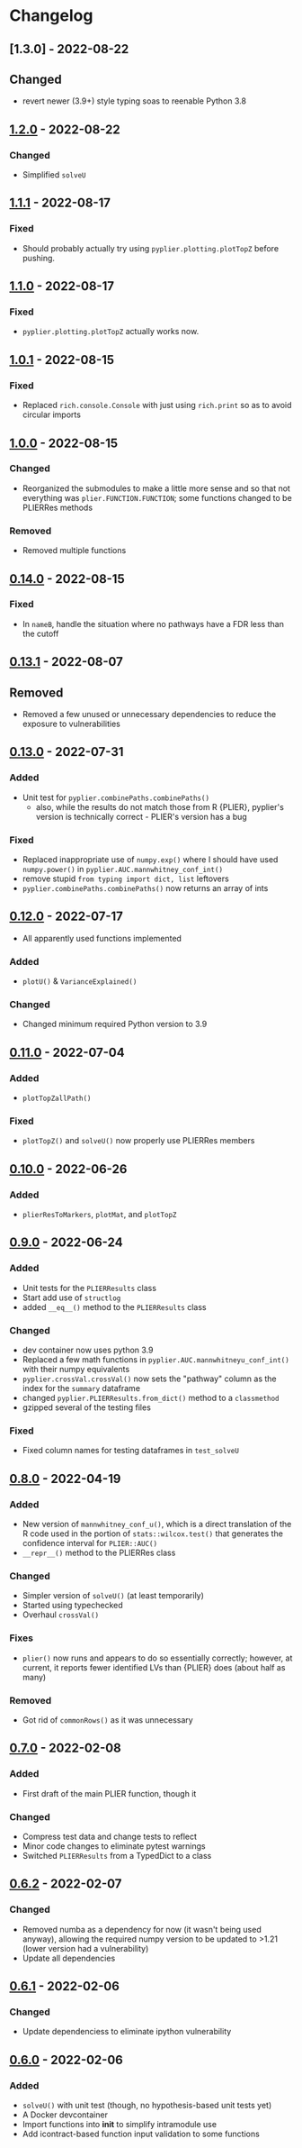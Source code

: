 # Changelog

## [1.3.0] - 2022-08-22

## Changed

- revert newer (3.9+) style typing soas to reenable Python 3.8

## [1.2.0] - 2022-08-22

### Changed

- Simplified `solveU`

## [1.1.1] - 2022-08-17

### Fixed

- Should probably actually try using `pyplier.plotting.plotTopZ` before pushing.

## [1.1.0] - 2022-08-17

### Fixed

- `pyplier.plotting.plotTopZ` actually works now.

## [1.0.1] - 2022-08-15

### Fixed

- Replaced `rich.console.Console` with just using `rich.print` so as to avoid circular imports

## [1.0.0] - 2022-08-15

### Changed

- Reorganized the submodules to make a little more sense and so that not everything was 
  `plier.FUNCTION.FUNCTION`; some functions changed to be PLIERRes methods

### Removed

- Removed multiple functions


## [0.14.0] - 2022-08-15

### Fixed

- In `nameB`, handle the situation where no pathways have a FDR less than the cutoff

## [0.13.1] - 2022-08-07

## Removed

- Removed a few unused or unnecessary dependencies to reduce the exposure to
  vulnerabilities

## [0.13.0] - 2022-07-31

### Added

- Unit test for `pyplier.combinePaths.combinePaths()` 
  - also, while the results do not match those from R {PLIER}, pyplier's
  version is technically correct  - PLIER's version has a bug

### Fixed

- Replaced inappropriate use of `numpy.exp()` where I should have used `numpy.power()`
in `pyplier.AUC.mannwhitney_conf_int()`
- remove stupid `from typing import dict, list` leftovers
- `pyplier.combinePaths.combinePaths()` now returns an array of ints


## [0.12.0] - 2022-07-17

- All apparently used functions implemented

### Added

- `plotU()` & `VarianceExplained()`

### Changed

- Changed minimum required Python version to 3.9

## [0.11.0] - 2022-07-04

### Added

- `plotTopZallPath()`

### Fixed

- `plotTopZ()` and `solveU()` now properly use PLIERRes members

## [0.10.0] - 2022-06-26

### Added

- `plierResToMarkers`, `plotMat`, and `plotTopZ`

## [0.9.0] - 2022-06-24

### Added

- Unit tests for the `PLIERResults` class
- Start add use of `structlog`
- added `__eq__()` method to the `PLIERResults` class

### Changed

- dev container now uses python 3.9
- Replaced a few math functions in `pyplier.AUC.mannwhitneyu_conf_int()` 
with their numpy equivalents
- `pyplier.crossVal.crossVal()` now sets the "pathway" column as the index for
the `summary` dataframe
- changed `pyplier.PLIERResults.from_dict()` method to a `classmethod`
- gzipped several of the testing files

### Fixed

- Fixed column names for testing dataframes in `test_solveU`

## [0.8.0] - 2022-04-19

### Added

- New version of `mannwhitney_conf_u()`, which is a direct translation of the R
code used in the portion of `stats::wilcox.test()` that generates the
confidence interval for `PLIER::AUC()`
- `__repr__()` method to the PLIERRes class

### Changed

- Simpler version of `solveU()` (at least temporarily)
- Started using typechecked
- Overhaul `crossVal()`

### Fixes

- `plier()` now runs and appears to do so essentially correctly; however,
at current, it reports fewer identified LVs than {PLIER} does (about half
as many)

### Removed

- Got rid of `commonRows()` as it was unnecessary

## [0.7.0] - 2022-02-08

### Added

- First draft of the main PLIER function, though it 


### Changed

- Compress test data and change tests to reflect
- Minor code changes to eliminate pytest warnings
- Switched `PLIERResults` from a TypedDict to a class

## [0.6.2] - 2022-02-07

### Changed

- Removed numba as a dependency for now (it wasn't being used anyway), allowing
the required numpy version to be updated to >1.21 (lower version had a vulnerability)
- Update all dependencies

## [0.6.1] - 2022-02-06

### Changed

- Update dependenciess to eliminate ipython vulnerability

## [0.6.0] - 2022-02-06

### Added

- `solveU()` with unit test (though, no hypothesis-based unit tests yet)
- A Docker devcontainer
- Import functions into __init__ to simplify intramodule use
- Add icontract-based function input validation to some functions


[1.2.0]: https://github.com/milescsmith/pyplier/releases/compare/1.1.1..1.2.0
[1.1.1]: https://github.com/milescsmith/pyplier/releases/compare/1.1.0..1.1.1
[1.1.0]: https://github.com/milescsmith/pyplier/releases/compare/1.0.1..1.1.0
[1.0.1]: https://github.com/milescsmith/pyplier/releases/compare/1.0.0..1.0.1
[1.0.0]: https://github.com/milescsmith/pyplier/releases/compare/0.14.0..1.0.0
[0.14.0]: https://github.com/milescsmith/pyplier/releases/compare/0.13.1..0.14.0
[0.13.1]: https://github.com/milescsmith/pyplier/releases/compare/0.13.0..0.13.1
[0.13.0]: https://github.com/milescsmith/pyplier/releases/compare/0.12.0..0.13.0
[0.12.0]: https://github.com/milescsmith/pyplier/releases/compare/0.11.0..0.12.0
[0.11.0]: https://github.com/milescsmith/pyplier/releases/compare/0.10.0..0.11.0
[0.10.0]: https://github.com/milescsmith/pyplier/releases/compare/0.9.0..0.10.0
[0.9.0]: https://github.com/milescsmith/pyplier/releases/compare/0.8.0..0.9.0
[0.8.0]: https://github.com/milescsmith/pyplier/releases/compare/0.7.0..0.8.0
[0.7.0]: https://github.com/milescsmith/pyplier/releases/compare/0.6.2..0.7.0
[0.6.2]: https://github.com/milescsmith/pyplier/releases/compare/0.6.1..0.6.2
[0.6.1]: https://github.com/milescsmith/pyplier/releases/compare/0.6.0..0.6.1
[0.6.0]: https://github.com/milescsmith/pyplier/releases/tag/0.6.0
